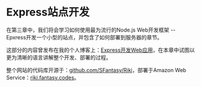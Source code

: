 # Express站点开发

在第三章中，我们将会学习如何使用最为流行的Node.js Web开发框架 -- Epxress开发一个小型的站点，并包含了如何部署到服务器的章节。

这部分的内容曾发布在我的个人博客上：[Express开发Web应用](http://blog.fantasy.codes/node.js/2014/10/21/express-tweet-app/)，在本章中试图以更为清晰的语言讲解整个开发、部署的过程。

整个网站的代码库开源于：[github.com/SFantasy/Riki](https://github.com/SFantasy/Riki)，部署于Amazon Web Service：[riki.fantasy.codes](http://riki.fantasy.codes)。
